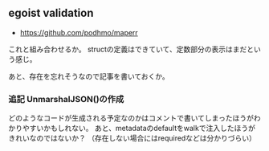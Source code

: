 ## egoist validation

- https://github.com/podhmo/maperr

これと組み合わせるか。
structの定義はできていて、定数部分の表示はまだという感じ。

あと、存在を忘れそうなので記事を書いておくか。

### 追記 UnmarshalJSON()の作成

どのようなコードが生成される予定なのかはコメントで書いてしまったほうがわかりやすいかもしれない。
あと、metadataのdefaultをwalkで注入したほうがきれいなのではないか？
（存在しない場合にはrequiredなどは分かりづらい）
